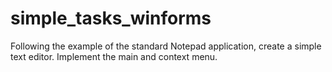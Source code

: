 # simple_tasks_winforms

Following the example of the standard Notepad application, create a simple text editor. Implement the main and context menu.